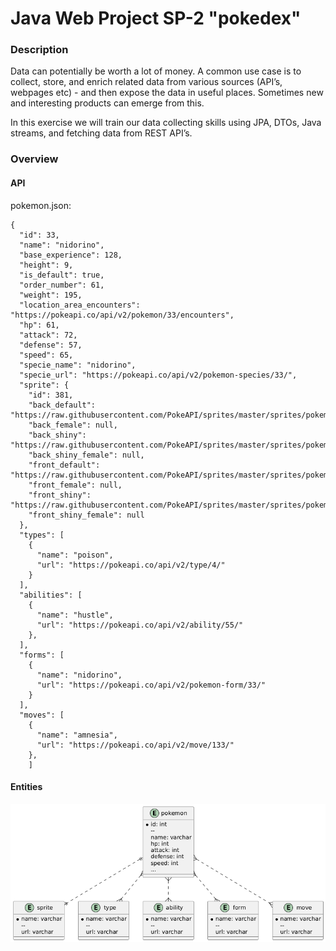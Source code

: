 # Java Web Project SP-2 "pokedex"

### Description

Data can potentially be worth a lot of money. A common use case is to collect, store, and enrich related data from various sources (API’s, webpages etc) - and then expose the data in useful places. Sometimes new and interesting products can emerge from this.

In this exercise we will train our data collecting skills using JPA, DTOs, Java streams, and fetching data from REST API’s.

### Overview

#### API

pokemon.json:
```
{
  "id": 33,
  "name": "nidorino",
  "base_experience": 128,
  "height": 9,
  "is_default": true,
  "order_number": 61,
  "weight": 195,
  "location_area_encounters": "https://pokeapi.co/api/v2/pokemon/33/encounters",
  "hp": 61,
  "attack": 72,
  "defense": 57,
  "speed": 65,
  "specie_name": "nidorino",
  "specie_url": "https://pokeapi.co/api/v2/pokemon-species/33/",
  "sprite": {
    "id": 381,
    "back_default": "https://raw.githubusercontent.com/PokeAPI/sprites/master/sprites/pokemon/back/33.png",
    "back_female": null,
    "back_shiny": "https://raw.githubusercontent.com/PokeAPI/sprites/master/sprites/pokemon/back/shiny/33.png",
    "back_shiny_female": null,
    "front_default": "https://raw.githubusercontent.com/PokeAPI/sprites/master/sprites/pokemon/33.png",
    "front_female": null,
    "front_shiny": "https://raw.githubusercontent.com/PokeAPI/sprites/master/sprites/pokemon/shiny/33.png",
    "front_shiny_female": null
  },
  "types": [
    {
      "name": "poison",
      "url": "https://pokeapi.co/api/v2/type/4/"
    }
  ],
  "abilities": [
    {
      "name": "hustle",
      "url": "https://pokeapi.co/api/v2/ability/55/"
    },
  ],
  "forms": [
    {
      "name": "nidorino",
      "url": "https://pokeapi.co/api/v2/pokemon-form/33/"
    }
  ],
  "moves": [
    {
      "name": "amnesia",
      "url": "https://pokeapi.co/api/v2/move/133/"
    },
    ]
```

#### Entities

![uml](https://github.com/Oskar123456/sp-2-pokedex/blob/master/report/ERD.png?raw=true)
